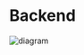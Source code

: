 # Backend



![diagram](https://user-images.githubusercontent.com/109948692/228146368-814017e5-fc57-4cf5-8f10-bd0a0aa6abac.png)
